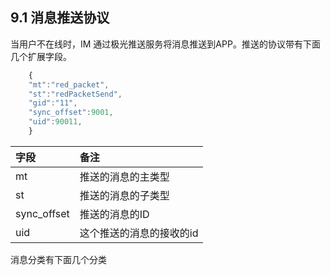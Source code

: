 ## 9.1 消息推送协议

当用户不在线时，IM 通过极光推送服务将消息推送到APP。推送的协议带有下面几个扩展字段。

```js
    {
    "mt":"red_packet",
    "st":"redPacketSend",
    "gid":"11",
    "sync_offset":9001,
    "uid":90011,
    }
```

| 字段 | 备注 |
| :--- | :--- |
| mt | 推送的消息的主类型 |
| st | 推送的消息的子类型 |
| sync\_offset | 推送的消息的ID |
| uid | 这个推送的消息的接收的id |

消息分类有下面几个分类



